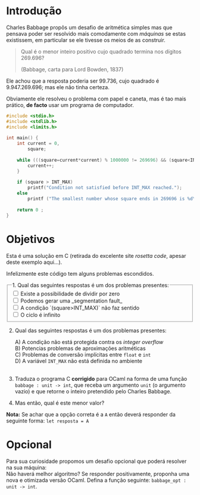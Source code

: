 # Introdução

Charles Babbage propôs um desafio de aritmética simples mas que pensava poder ser resolvido mais comodamente com _máquinas_  se estas existissem, em particular se ele  tivesse os meios de as construir.   

> Qual é o menor inteiro positivo cujo quadrado termina nos dígitos 269.696? 
>
> (Babbage, carta para Lord Bowden, 1837)


Ele achou que a resposta poderia ser 99.736, cujo quadrado é 9.947.269.696; mas ele não tinha certeza. 

Obviamente ele resolveu o problema com papel e caneta, mas é tao mais prático, **de facto** usar um programa de computador.

```c
#include <stdio.h>
#include <stdlib.h>
#include <limits.h>
 
int main() {
	int current = 0, 	
	    square;
 
	while (((square=current*current) % 1000000 != 269696) && (square<INT_MAX)) {
		current++;
	}
 
	if (square > INT_MAX)
	    printf("Condition not satisfied before INT_MAX reached.");
	else		   
	    printf ("The smallest number whose square ends in 269696 is %d\n", current);
 
	return 0 ;
}
```

# Objetivos

Esta é uma solução em C (retirada do excelente site _rosetta code_, apesar deste exemplo aqui...).

Infelizmente este código tem alguns problemas escondidos.



<form name="mc1">
	<fieldset>
		<legend>1. Qual das seguintes respostas é um dos problemas presentes:</legend>
		<input type="checkbox" name="A"> Existe a possibilidade de dividir por zero<br>
		<input type="checkbox" name="B"> Podemos gerar uma _segmentation fault_ <br>
		<input type="checkbox" name="C"> A condição `(square>INT_MAX)` não faz sentido<br>
		<input type="checkbox" name="D"> O ciclo é infinito <br>
	</fieldset>
</form>

2. Qual das seguintes respostas é um dos problemas presentes:

    A) A condição não está protegida contra os _integer overflow_<br />
    B) Potencias problemas de aproximações aritméticas<br />
    C) Problemas de conversão implícitas entre `float` e `int`<br />
    D) A variável `INT_MAX` não está definida no ambiente<br /><br />

3. Traduza o programa C **corrigido** para OCaml na forma de uma função `babbage : unit -> int`, que receba um argumento `unit` (o argumento vazio) e que retorne o inteiro pretendido pelo Charles Babbage.

4. Mas então, qual é este menor valor? 


**Nota:** Se achar que a opção correta é a `A` então deverá responder da seguinte forma: `let resposta = A`

# Opcional

Para sua curiosidade propomos um desafio opcional que poderá resolver na sua máquina:<br>
Não haverá melhor algoritmo? Se responder positivamente, proponha uma nova e otimizada versão OCaml. Defina a função seguinte: `babbage_opt : unit -> int`.



